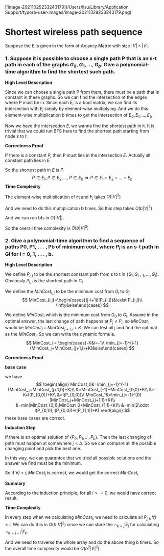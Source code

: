 ![image-20211029233243179](/Users/lisu/Library/Application Support/typora-user-images/image-20211029233243179.png)

# Shortest wireless path sequence

Suppose the E is given in the form of Adjancy Matrix with size $|V|\times|V|$.

### 1. Suppose it is possible to choose a single path P that is an s-t path in each of the graphs $G_0, G_1, . . . , G_b$. Give a polynomial-time algorithm to find the shortest such path.

**High Level Description**

Since we can choose a single path P from them, there must be a path that is constant in these graphs. So we can find the intersection of the edges where P must be in. Since each $E_i$ is a bool matrix, we can find its intersection with $E_j$ simply by element-wise multiplying. And we do this element-wise multiplication $b$ times to get the intersection of $E_0,E_1,...,E_b$

Now we have the intersection $E$, we wanna find the shortest path in it. It is trivial that we could run BFS here to find the shortest path starting from node $s$ to $t$.

**Correctness Proof**

If there is a constant P, then P must lies in the intersection $E$. Actually all constant path lies in $E$.

So the shortest path in $E$ is $P$.
$$
P\in E_1,P\in E_2,...,P\in E_b\Rightarrow P\in E_1\cap E_2\cap...\cap E_b
$$
**Time Complexity**

The element-wise multiplication of $E_i$ and $E_j$ takes $O(|V|^2)$ 

And we need to do this multiplication b times. So this step takes $O(b|V|^2)$

And we can run bfs in $O(|V|)$.

So the overall time complexity is $O(b|V|^2)$

### 2. Give a polynomial-time algorithm to find a sequence of paths P0, P1, . . . , Pb of minimum cost, where $P_i$ is an s-t path in Gi for i = 0, 1, . . . , b.

**High Level Description**

We define $P_{i,j}$ to be the shortest constant path from s to t in $\{G_i,G_{i+1},...,G_j\}$. Obviously $P_{i,i}$ is the shortest path in $G_i$

We define the $MinCost_{i,j}$ to be the minimum cost from $G_i$ to $G_j$
$$
MinCost_{i,j}=\begin{cases}(j-i+1)l(P_{i,j})&\exist P_{i,j}\\ \infty&else\end{cases}
$$


We define $MinCost_i$ which is the minimum cost from $G_0$ to $G_i$. Assume in the optimal answer, the last change of path happens at $P_j\ne P_i$, so $MinCost_i$ would be $MinCost_j+MinCost_{j+1,i}+K$. We can test all j and find the optimal as the $MinCost_i$. So we can write the dynamic formula.
$$
MinCost_i = \begin{cases}-K&i=-1\\ \min_{j=-1}^{i-1} (MinCost_j+MinCost_{j+1,i}+K)&else\end{cases}
$$

**Correctness Proof**

**base case**

we have
$$
\begin{align}
MinCost_0&=\min_{j=-1}^{-1} (MinCost_j+MinCost_{j+1,0}+K)\\
&=MinCost_{-1}+MinCost_{0,0}+K\\
&=-K+l(P_{0,0})+K\\
&=l(P_{0,0})\\
MinCost_1&=\min_{j=-1}^{0} (MinCost_j+MinCost_{j+1,1}+K)\\
&=min(MinCost_{0,1},MinCost_0+MinCost_{1,1}+K)\\
&=min(2\cdot l(P_{0,1}),l(P_{0,0})+l(P_{1,1})+K)
\end{align}
$$
these base cases are correct.

**Induction Step**

If there is an optimal solution of $\{P_0,P_1,...,P_b\}$. Then the last changing of path must happen at somewhere $j<b$. So we can compare all the possible changing point and pick the best one.

In this way, we can guarantee that we tried all possible solutions and the answer we find must be the minimum.

So if $\forall j<i,MinCost_j$ is correct, we would get the correct $MinCost_i$

**Summary**

According to the induction principle, for all $i>=0$, we would have correct result.



**Time Complexity**

In every step when we calculating $MinCost_{i}$, we need to calculate all $P_{j,i},\forall j\le i$. We can do this in $O(b|V|^2)$ since we can store the $\cap_{k=j}^i E_j$ for calculating $\cap_{k=j-1}^iE_k$.

And we need to traverse the whole array and do the above thing b times. So the overall time complexity would be $O(b^2|V|^2)$

